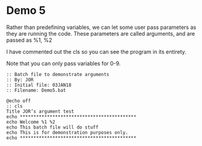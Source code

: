 # Demo 5

Rather than predefining variables, we can let some user pass parameters as they are running the code. These parameters are called arguments, and are passed as %1, %2

I have commented out the cls so you can see the program in its entirety.

Note that you can only pass variables for 0-9.

```
:: Batch file to demonstrate arguments 
:: By: JOR
:: Initial file: 03JAN18
:: Filename: Demo5.bat

@echo off
:: cls
Title JOR’s argument test
echo *******************************************
echo Welcome %1 %2
echo This batch file will do stuff
echo This is for demonstration purposes only.
echo *******************************************
```

<figure><img src="https://www.gitbook.com/cdn-cgi/image/dpr=2,width=760,onerror=redirect,format=auto/https%3A%2F%2Fcontent.gitbook.com%2Fcontent%2FlMaoRlx9Xkw6lfxweTIh%2Fblobs%2F4p5ruBwHOsP7tJuqdZvb%2Fimage.png" alt=""><figcaption></figcaption></figure>
